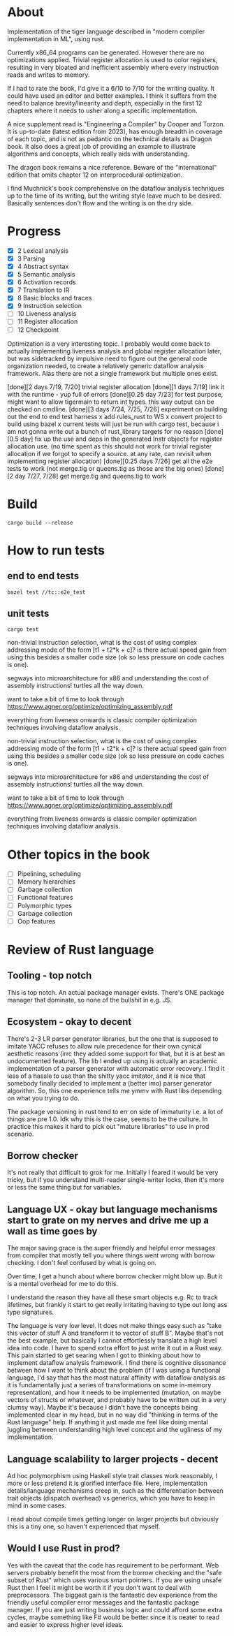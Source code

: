 # About

Implementation of the tiger language described in "modern compiler implementation in ML", using rust.

Currently x86_64 programs can be generated. However there are no optimizations applied. Trivial register allocation is used to color registers, resulting in very bloated and inefficient assembly where every instruction reads and writes to memory.

If I had to rate the book, I'd give it a 6/10 to 7/10 for the writing quality. It could have used an editor and better examples. I think it suffers from the need to balance brevity/linearity and depth, especially in the first 12 chapters where it needs to usher along a specific implementation.

A nice supplement read is "Engineering a Compiler" by Cooper and Torzon. It is up-to-date (latest edition from 2023), has enough breadth in coverage of each topic, and is not as pedantic on the technical details as Dragon book. It also does a great job of providing an example to illustrate algorithms and concepts, which really aids with understanding.

The dragon book remains a nice reference. Beware of the "international" edition that omits chapter 12 on interprocedural optimization.

I find Muchnick's book comprehensive on the dataflow analysis techniques up to the time of its writing, but the writing style leave much to be desired. Basically sentences don't flow and the writing is on the dry side.

# Progress
- [x] 2 Lexical analysis
- [x] 3 Parsing
- [x] 4 Abstract syntax
- [x] 5 Semantic analysis
- [x] 6 Activation records
- [x] 7 Translation to IR
- [x] 8 Basic blocks and traces
- [x] 9 Instruction selection
- [ ] 10 Liveness analysis
- [ ] 11 Register allocation
- [ ] 12 Checkpoint

Optimization is a very interesting topic. I probably would come back to actually implementing liveness analysis and global register allocation later, but was sidetracked by impulsive need to figure out the general code organization needed, to create a relatively generic dataflow analysis framework. Alas there are not a single framework but multiple ones exist. 

[done][2 days 7/19, 7/20] trivial register allocation
[done][1 days 7/19] link it with the runtime - yup full of errors
[done][0.25 day 7/23] for test purpose, might want to allow tigermain to return int types. this way output can be checked on cmdline.
[done][3 days 7/24, 7/25, 7/26] experiment on building out the end to end test harness
    x add rules_rust to WS
    x convert project to build using bazel
    x current tests will just be run with cargo test, because i am not gonna write out a bunch of rust_library targets for no reason
[done][0.5 day] fix up the use and deps in the generated Instr objects for register allocation use. (no time spent as this should not work for trivial register allocation if we forgot to specify a source. at any rate, can revisit when implementing register allocation)
[done][0.25 days 7/26] get all the e2e tests to work (not merge.tig or queens.tig as those are the big ones)
[done][2 day 7/27, 7/28] get merge.tig and queens.tig to work

# Build
```
cargo build --release
```

# How to run tests

## end to end tests
```
bazel test //tc::e2e_test
```
## unit tests
```
cargo test
```
non-trivial instruction selection, what is the cost of using complex addressing mode of the form [t1 + t2*k + c]? is there actual speed gain from using this besides a smaller code size (ok so less pressure on code caches is one).

segways into microarchitecture for x86 and understanding the cost of assembly instructions! turtles all the way down.

want to take a bit of time to look through https://www.agner.org/optimize/optimizing_assembly.pdf

everything from liveness onwards is classic compiler optimization techniques involving dataflow analysis.

non-trivial instruction selection, what is the cost of using complex addressing mode of the form [t1 + t2*k + c]? is there actual speed gain from using this besides a smaller code size (ok so less pressure on code caches is one).

segways into microarchitecture for x86 and understanding the cost of assembly instructions! turtles all the way down.

want to take a bit of time to look through https://www.agner.org/optimize/optimizing_assembly.pdf

everything from liveness onwards is classic compiler optimization techniques involving dataflow analysis.

# Other topics in the book 
- [ ] Pipelining, scheduling
- [ ] Memory hierarchies
- [ ] Garbage collection
- [ ] Functional features
- [ ] Polymorphic types
- [ ] Garbage collection
- [ ] Oop features

# Review of Rust language 

## Tooling - top notch
This is top notch. An actual package manager exists. There's ONE package manager that dominate, so none of the bullshit in e.g. JS. 

## Ecosystem - okay to decent 
There's 2-3 LR parser generator libraries, but the one that is supposed to imitate YACC refuses to allow rule precedence for their own cynical aesthetic reasons (irrc they added some support for that, but it is at best an undocumented feature). The lib I ended up using is actually an academic implementation of a parser generator with automatic error recovery. I find it less of a hassle to use than the shitty yacc imitator, and it is nice that somebody finally decided to implement a (better imo) parser generator algorithm. So, this one experience tells me ymmv with Rust libs depending on what you trying to do. 

The package versioning in rust tend to err on side of immaturity i.e. a lot of things are pre 1.0. Idk why this is the case, seems to be the culture. In practice this makes it hard to pick out "mature libraries" to use in prod scenario. 

## Borrow checker 

It's not really that difficult to grok for me. Initially I feared it would be very tricky, but if you understand multi-reader single-writer locks, then it's more or less the same thing but for variables. 

## Language UX - okay but language mechanisms start to grate on my nerves and drive me up a wall as time goes by 

The major saving grace is the super friendly and helpful error messages from compiler that mostly tell you where things went wrong with borrow checking. I don't feel confused by what is going on. 

Over time, I get a hunch about where borrow checker might blow up. But it is a mental overhead for me to do this. 

I understand the reason they have all these smart objects e.g. Rc to track lifetimes, but frankly it start to get really irritating having to type out long ass type signatures. 

The language is very low level. It does not make things easy such as "take this vector of stuff A and transform it to vector of stuff B". Maybe that's not the best example, but basically I cannot effortlessly translate a high level idea into code. I have to spend extra effort to just write it out in a Rust way. This pain started to get searing when I got to thinking about how to implement dataflow analysis framework. I find there is cognitive dissonance between how I want to think about the problem (if I was using a functional language, I'd say that has the most natural affinity with dataflow analysis as it is fundamentally just a series of transformations on some in-memory representation), and how it needs to be implemented (mutation, on maybe vectors of structs or whatever, and probably have to be written out in a very clumsy way). Maybe it's because I didn't have the concepts being implemented clear in my head, but in no way did "thinking in terms of the Rust language" help. If anything it just made me feel like doing mental juggling between understanding high level concept and the ugliness of my implementation.  

## Language scalability to larger projects - decent 
Ad hoc polymorphism using Haskell style trait classes work reasonably, I more or less pretend it is glorified interface file. Here, implementation details/language mechanisms creep in, such as the differentiation between trait objects (dispatch overhead) vs generics, which you have to keep in mind in some cases. 

I read about compile times getting longer on larger projects but obviously this is a tiny one, so haven't experienced that myself. 

## Would I use Rust in prod? 

Yes with the caveat that the code has requirement to be performant. Web servers probably benefit the most from the borrow checking and the "safe subset of Rust" which uses various smart pointers. If you are using unsafe Rust then I feel it might be worth it if you don't want to deal with preprocessors. The biggest gain is the fantastic dev experience from the friendly useful compiler error messages and the fantastic package manager. If you are just writing business logic and could afford some extra cycles, maybe something like F# would be better since it is neater to read and easier to express higher level ideas. 
